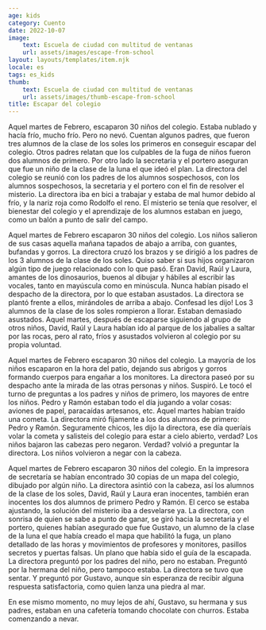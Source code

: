 ```yaml
---
age: kids
category: Cuento
date: 2022-10-07
image:
    text: Escuela de ciudad con multitud de ventanas
    url: assets/images/escape-from-school
layout: layouts/templates/item.njk
locale: es
tags: es_kids
thumb:
    text: Escuela de ciudad con multitud de ventanas
    url: assets/images/thumb-escape-from-school
title: Escapar del colegio
---
```


Aquel martes de Febrero, escaparon 30 niños del colegio. Estaba nublado y hacía frío, mucho frío. Pero no nevó.
Cuentan algunos padres, que fueron tres alumnos de la clase de los soles los primeros en conseguir escapar del colegio.
Otros padres relatan que los culpables de la fuga de niños fueron dos alumnos de primero.
Por otro lado la secretaria y el portero aseguran que fue un niño de la clase de la luna el que ideó el plan.
La directora del colegio se reunió con los padres de los alumnos sospechosos, con los alumnos sospechosos, la secretaria y el portero con el fin de resolver el misterio.
La directora iba en bici a trabajar y  estaba de mal humor debido al frío, y la nariz roja como Rodolfo el reno.
El misterio se tenía que resolver, el bienestar del colegio y el aprendizaje de los alumnos estaban en juego, como un balón a punto de salir del campo.

Aquel martes de Febrero escaparon 30 niños del colegio. Los niños salieron de sus casas aquella mañana tapados de abajo a arriba, con guantes, bufandas y gorros.
La directora cruzó los brazos y se dirigió a los padres de los 3 alumnos de la clase de los soles. Quiso saber si sus hijos organizaron algún tipo de juego relacionado con lo que pasó. Eran David, Raúl y Laura, amantes de los dinosaurios, buenos al dibujar y hábiles al escribir las vocales, tanto en mayúscula como en minúscula.
Nunca habían pisado el despacho de la directora, por lo que estaban asustados. La directora se plantó frente a ellos, mirándoles de arriba a abajo. Confesad les dijo! Los 3 alumnos de la clase de los soles rompieron a llorar. Estaban demasiado asustados. Aquel martes, después de escaparse siguiendo al grupo de otros niños, David, Raúl y Laura habían ido al parque de los jabalíes a saltar por las rocas, pero al rato, fríos y asustados volvieron al colegio por su propia voluntad.

Aquel martes de Febrero escaparon 30 niños del colegio. La mayoría de los niños escaparon en la hora del patio, dejando sus abrigos y gorros formando cuerpos para engañar a los monitores.
La directora paseó por su despacho ante la mirada de las otras personas y niños. Suspiró. Le tocó el turno de preguntas a los padres y niños de primero, los mayores de entre los niños. Pedro y Ramón estaban todo el día jugando a volar cosas: aviones de papel, paracaídas artesanos, etc. Aquel martes habían traído una cometa. La directora miró fijamente a los dos alumnos de primero: Pedro y Ramón. Seguramente chicos, les dijo la directora, ese día queríais volar la cometa y salisteis del colegio para estar a cielo abierto, verdad? Los niños bajaron las cabezas pero negaron. Verdad? volvió a preguntar la directora. Los niños volvieron a negar con la cabeza.

Aquel martes de Febrero escaparon 30 niños del colegio. En la impresora de secretaría se habían encontrado 30 copias de un mapa del colegio, dibujado por algún niño.
La directora asintió con la cabeza, así los alumnos de la clase de los soles, David, Raúl y Laura eran inocentes, también eran inocentes los dos alumnos de primero Pedro y Ramón. El cerco se estaba ajustando, la solución del misterio iba a desvelarse ya. La directora, con sonrisa de quien se sabe a punto de ganar,  se giró hacia la secretaria y el portero, quienes habían asegurado que fue Gustavo, un alumno de la clase de la luna el que había creado el mapa que habilitó la fuga, un plano detallado de las horas y movimientos de profesores y monitores, pasillos secretos y puertas falsas. Un plano que había sido el guía de la escapada. La directora preguntó por los padres del niño, pero no estaban. Preguntó por la hermana del niño, pero tampoco estaba. La directora se tuvo que sentar. Y preguntó por Gustavo, aunque sin esperanza de recibir alguna respuesta satisfactoria, como quien lanza una piedra al mar.

En ese mismo momento, no muy lejos de ahí, Gustavo, su hermana y sus padres, estaban en una cafetería tomando chocolate con churros. Estaba comenzando a nevar.
